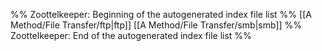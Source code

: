 %% Zoottelkeeper: Beginning of the autogenerated index file list  %%
 [[A Method/File Transfer/ftp|ftp]]
 [[A Method/File Transfer/smb|smb]]
%% Zoottelkeeper: End of the autogenerated index file list  %%
